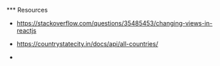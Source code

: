 *** Resources

- https://stackoverflow.com/questions/35485453/changing-views-in-reactjs

- https://countrystatecity.in/docs/api/all-countries/
- 
